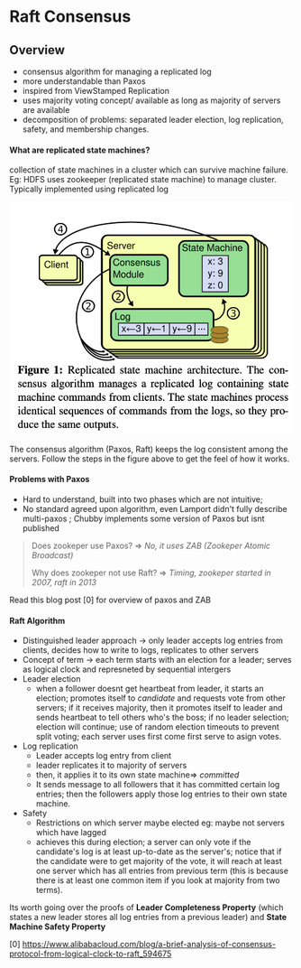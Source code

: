 # Raft Consensus

## Overview

- consensus algorithm for managing a replicated log
- more understandable than Paxos
- inspired from ViewStamped Replication
- uses majority voting concept/ available as long as majority of servers are available
- decomposition of problems: separated leader election, log replication, safety, and membership changes.

#### What are replicated state machines?

collection of state machines  in a cluster which can survive machine failure. Eg: HDFS uses zookeeper (replicated state machine) to manage cluster. Typically implemented using replicated log

![Screen Shot 2020-05-30 at 11.57.19 AM](https://raw.githubusercontent.com/vksah32/screenshots/master/Screen_Shot_2020-05-30_at_11.57.19_AM.png)

The consensus algorithm (Paxos, Raft) keeps the log consistent among the servers. Follow the steps in the figure above to get the feel of how it works.



#### Problems with Paxos

- Hard to understand, built into two phases which are not intuitive; 
- No standard agreed upon algorithm, even Lamport didn't fully describe multi-paxos ; Chubby implements some version of Paxos but isnt published

> Does zookeper use Paxos? => *No, it uses ZAB (Zookeper Atomic Broadcast)*
>
> Why does zookeper not use Raft? => *Timing, zookeper started in 2007, raft in 2013*

Read this blog post [0] for overview of paxos and ZAB

#### Raft Algorithm

- Distinguished leader approach -> only leader accepts log entries from clients,  decides how to write to logs, replicates to other servers
- Concept of term -> each term starts with an election for a leader; serves as logical clock and represneted by sequential intergers
- Leader election
  - when a follower doesnt get heartbeat from leader, it starts an election; promotes itself to *candidate* and requests vote from other servers; if it receives majority, then it promotes itself to leader and sends heartbeat to tell others who's the boss; if no leader selection; election will continue; use of random election timeouts to prevent split voting; each server uses first come first serve to asign votes.
- Log replication
  - Leader accepts log entry from client
  - leader replicates it to majority of servers
  - then, it applies it to its own state machine=> *committed*
  - It sends message to all followers that it has committed certain log entries; then the followers apply those log entries to their own state machine.    
- Safety 
  - Restrictions on which server maybe elected eg: maybe not servers which have lagged
  - achieves this during election; a server can only vote if the candidate's log is at least up-to-date as the server's; notice that if the candidate were to get majority of the vote, it will reach at least one server which has all entries from previous term (this is because there is at least one common item if you look at majority from two terms).

Its worth going over the proofs of **Leader Completeness Property** (which states a new leader stores all log entries from a previous leader) and **State Machine Safety Property** 

[0] https://www.alibabacloud.com/blog/a-brief-analysis-of-consensus-protocol-from-logical-clock-to-raft_594675

